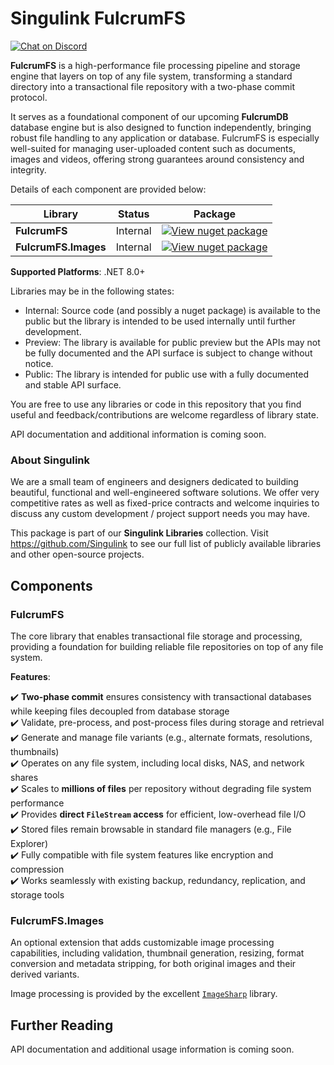 # Singulink FulcrumFS

[![Chat on Discord](https://img.shields.io/discord/906246067773923490)](https://discord.gg/EkQhJFsBu6)

**FulcrumFS** is a high-performance file processing pipeline and storage engine that layers on top of any file system, transforming a standard directory into a transactional file repository with a two-phase commit protocol.

It serves as a foundational component of our upcoming **FulcrumDB** database engine but is also designed to function independently, bringing robust file handling to any application or database. FulcrumFS is especially well-suited for managing user-uploaded content such as documents, images and videos, offering strong guarantees around consistency and integrity.

Details of each component are provided below:

| Library | Status | Package |
| --- | --- | --- |
| **FulcrumFS** | Internal | [![View nuget package](https://img.shields.io/nuget/v/Singulink.FulcrumFS.svg)](https://www.nuget.org/packages/Singulink.FulcrumFS/) |
| **FulcrumFS.Images** | Internal | [![View nuget package](https://img.shields.io/nuget/v/Singulink.FulcrumFS.Images.svg)](https://www.nuget.org/packages/Singulink.FulcrumFS.Images/) |

**Supported Platforms**: .NET 8.0+

Libraries may be in the following states:
- Internal: Source code (and possibly a nuget package) is available to the public but the library is intended to be used internally until further development.
- Preview: The library is available for public preview but the APIs may not be fully documented and the API surface is subject to change without notice.
- Public: The library is intended for public use with a fully documented and stable API surface.

You are free to use any libraries or code in this repository that you find useful and feedback/contributions are welcome regardless of library state.

API documentation and additional information is coming soon.

### About Singulink

We are a small team of engineers and designers dedicated to building beautiful, functional and well-engineered software solutions. We offer very competitive rates as well as fixed-price contracts and welcome inquiries to discuss any custom development / project support needs you may have.

This package is part of our **Singulink Libraries** collection. Visit https://github.com/Singulink to see our full list of publicly available libraries and other open-source projects.

## Components

### FulcrumFS

The core library that enables transactional file storage and processing, providing a foundation for building reliable file repositories on top of any file system.

**Features**:

✔️ **Two-phase commit** ensures consistency with transactional databases while keeping files decoupled from database storage  
✔️ Validate, pre-process, and post-process files during storage and retrieval  
✔️ Generate and manage file variants (e.g., alternate formats, resolutions, thumbnails)  
✔️ Operates on any file system, including local disks, NAS, and network shares  
✔️ Scales to **millions of files** per repository without degrading file system performance  
✔️ Provides **direct `FileStream` access** for efficient, low-overhead file I/O  
✔️ Stored files remain browsable in standard file managers (e.g., File Explorer)  
✔️ Fully compatible with file system features like encryption and compression  
✔️ Works seamlessly with existing backup, redundancy, replication, and storage tools  

### FulcrumFS.Images

An optional extension that adds customizable image processing capabilities, including validation, thumbnail generation, resizing, format conversion and metadata stripping, for both original images and their derived variants.

Image processing is provided by the excellent [`ImageSharp`](https://github.com/SixLabors/ImageSharp) library.

## Further Reading

API documentation and additional usage information is coming soon.

